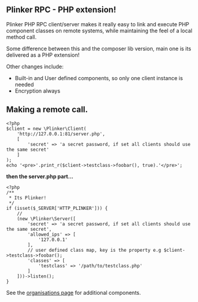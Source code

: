 ## Plinker RPC - PHP extension!

Plinker PHP RPC client/server makes it really easy to link and execute PHP component classes on remote systems, while maintaining the feel of a local method call.

Some difference between this and the composer lib version, main one is its delivered as a PHP extension!

Other changes include:

 - Built-in and User defined components, so only one client instance is needed
 - Encryption always


Making a remote call.
--------------------


    <?php
    $client = new \Plinker\Client(
        'http://127.0.0.1:81/server.php',
        [
            'secret' => 'a secret password, if set all clients should use the same secret'
        ]
    );
    echo '<pre>'.print_r($client->testclass->foobar(), true).'</pre>';


**then the server.php part...**

    <?php
    /**
     * Its Plinker!
     */
    if (isset($_SERVER['HTTP_PLINKER'])) {
        //
        (new \Plinker\Server([
            'secret' => 'a secret password, if set all clients should use the same secret',
            'allowed_ips' => [
                '127.0.0.1'
            ],
            // user defined class map, key is the property e.g $client->testclass->foobar();
            'classes' => [
                'testclass' => '/path/to/testclass.php'
            ]
        ]))->listen();
    }

See the [organisations page](https://github.com/plinker-rpc) for additional components.